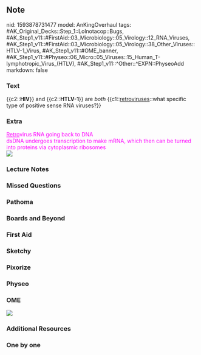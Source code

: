 ## Note
nid: 1593878731477
model: AnKingOverhaul
tags: #AK_Original_Decks::Step_1::Lolnotacop::Bugs, #AK_Step1_v11::#FirstAid::03_Microbiology::05_Virology::12_RNA_Viruses, #AK_Step1_v11::#FirstAid::03_Microbiology::05_Virology::38_Other_Viruses::HTLV-1_Virus, #AK_Step1_v11::#OME_banner, #AK_Step1_v11::#Physeo::06_Micro::05_Viruses::15_Human_T-lymphotropic_Virus_(HTLV), #AK_Step1_v11::^Other::^EXPN::PhyseoAdd
markdown: false

### Text
{{c2::<b>HIV</b>}} and {{c2::<b>HTLV-1</b>}} are <i>both</i>
{{c1::<u>retroviruses</u>::what specific type of positive sense RNA
viruses?}}

### Extra
<div>
  <div>
    <font color="#FF00FF"><u>Retro</u>virus RNA going back to
    DNA</font>
  </div>
  <div>
    <font color="#FF00FF">dsDNA undergoes transcription to make
    mRNA, which then can be turned into proteins via cytoplasmic
    ribosomes</font>
  </div><font color="#FC5A8D"><img src=
  "paste-6863357739333.jpg"></font>
</div>

### Lecture Notes


### Missed Questions


### Pathoma


### Boards and Beyond


### First Aid


### Sketchy


### Pixorize


### Physeo


### OME
<div class="ome-widget">
  <a href="https://onlinemeded.org?ref=anki"><img src=
  "_OME_AnkiFlashcards_General_4.png"></a>
</div>

### Additional Resources


### One by one

